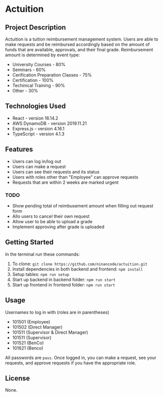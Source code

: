 # Actuition

## Project Description
Actuition is a tuition reimbursement management system. Users are able to make requests and be reimbursed accordingly based on the amount of funds that are available, approvals, and their final grade. Reimbursement amount is determined by event type:
* University Courses - 80%
* Seminars - 60%
* Cerification Preparation Classes - 75%
* Certification - 100%
* Techinical Training - 90%
* Other - 30%

 ## Technologies Used
 * React - version 16.14.2
 * AWS DynamoDB - version 2019.11.21
 * Express.js - version 4.16.1
 * TypeScript - version 4.1.3

## Features
* Users can log in/log out
* Users can make a request
* Users can see their requests and its status
* Users with roles other than "Employee" can approve requests
* Requests that are within 2 weeks are marked urgent

### TODO
* Show pending total of reimbusement amount when filling out request form
* Allo users to cancel their own request
* Allow user to be able to upload a grade
* Implement approving after grade is uploaded


 ## Getting Started
In the terminal run these commands:
1. To clone: `git clone https://github.com/ninancode/actuition.git`
2. Install dependencies in both backend and frontend: `npm install`
3. Setup tables: `npm run setup`
4. Start up backend in backend folder: `npm run start`
5. Start up frontend in frontend folder: `npm run start`

## Usage
Usernames to log in with (roles are in parentheses)
* 101501 (Employee)
* 101502 (Direct Manager)
* 101511 (Supervisor & Direct Manager)
* 101511 (Supervisor)
* 101521 (BenCo)
* 101621 (Benco)

All passwords are `pass`. Once logged in, you can make a request, see your requests, and approve requests if you have the appropriate role.

## License
None.